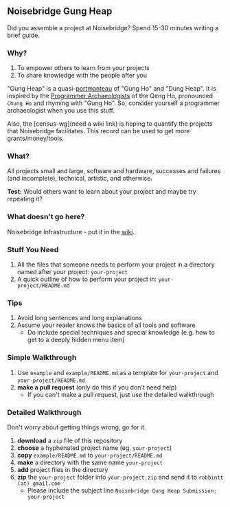 
## Noisebridge Gung Heap

Did you assemble a project at Noisebridge? Spend 15-30 minutes writing a brief guide.


### Why?

1. To empower others to learn from your projects
2. To share knowledge with the people after you 

"Gung Heap" is a quasi-[portmanteau](https://en.wikipedia.org/wiki/Portmanteau) of "Gung Ho" and "Dung Heap". It is inspired by the [Programmer Archaeologists](https://en.wikipedia.org/wiki/A_Deepness_in_the_Sky#Interstellar_culture) of the Qeng Ho, pronounced `Chung Ho` and rhyming with "Gung Ho". So, consider yourself a programmer archaeologist when you use this stuff.

Also, the [census-wg](need a wiki link) is hoping to quantify the projects that Noisebridge facilitates. This record can be used to get more grants/money/tools.


### What?

All projects small and large, software and hardware, successes and failures (and incomplete), technical, artistic, and otherwise.

**Test:** Would others want to learn about your project and maybe try repeating it?


### What doesn't go here?

Noisebridge Infrastructure - put it in the [wiki](https://noisebridge.net).


### Stuff You Need

1. All the files that someone needs to perform your project in a directory named after your project: `your-project`
2. A quick outline of how to perform your project in: `your-project/README.md`


### Tips

1. Avoid long sentences and long explanations
2. Assume your reader knows the basics of all tools and software
    - Do include special techniques and special knowledge (e.g. how to get to a deeply hidden menu item)


### Simple Walkthrough

1. Use `example` and `example/README.md` as a template for `your-project` and `your-project/README.md`
2. **make a pull request** (only do this if you don't need help)
    - If you can't make a pull request, just use the detailed walkthrough


### Detailed Walkthrough 

Don't worry about getting things wrong, go for it.

1. **download** a `zip` file of this repository
2. **choose** a hyphenated project name (eg. `your-project`)
3. **copy** `example/README.md` to `your-project/README.md`
4. **make** a directory with the same name `your-project`
5. **add** project files in the directory
6. **zip** the `your-project` folder into `your-project.zip` and send it to `robbintt (at) gmail.com`
    - Please include the subject line `Noisebridge Gung Heap Submission: your-project`

